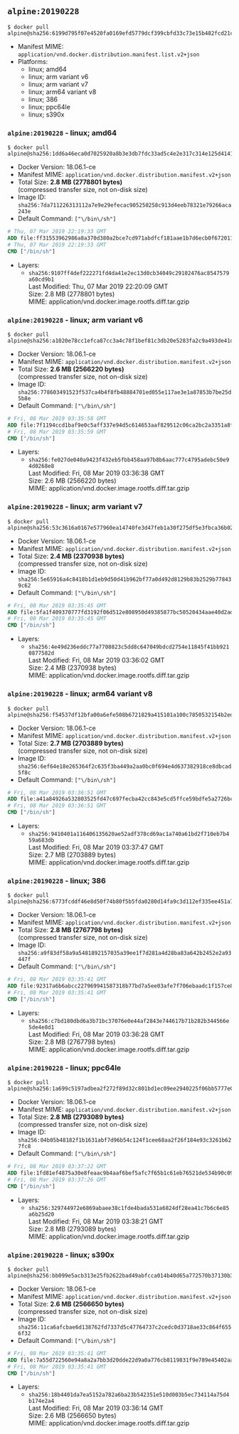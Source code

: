 ## `alpine:20190228`

```console
$ docker pull alpine@sha256:6199d795f07e4520fa0169efd5779dcf399cbfd33c73e15b482fcd21c42e1750
```

-	Manifest MIME: `application/vnd.docker.distribution.manifest.list.v2+json`
-	Platforms:
	-	linux; amd64
	-	linux; arm variant v6
	-	linux; arm variant v7
	-	linux; arm64 variant v8
	-	linux; 386
	-	linux; ppc64le
	-	linux; s390x

### `alpine:20190228` - linux; amd64

```console
$ docker pull alpine@sha256:1dd6a46eca0d7025920a8b3e3db7fdc33ad5c4e2e317c314e125d4141ce14a0f
```

-	Docker Version: 18.06.1-ce
-	Manifest MIME: `application/vnd.docker.distribution.manifest.v2+json`
-	Total Size: **2.8 MB (2778801 bytes)**  
	(compressed transfer size, not on-disk size)
-	Image ID: `sha256:7da711226313112a7e9e29efecac905250258c913d4eeb78321e79266aca243e`
-	Default Command: `["\/bin\/sh"]`

```dockerfile
# Thu, 07 Mar 2019 22:19:33 GMT
ADD file:ff31553962986a8a370d380a2bce7cd971abdfcf181aae1b7d6ecb0f672011c1 in / 
# Thu, 07 Mar 2019 22:19:33 GMT
CMD ["/bin/sh"]
```

-	Layers:
	-	`sha256:9107ff4def222271fd4da41e2ec13d0cb34049c29102476ac8547579a60cd9b1`  
		Last Modified: Thu, 07 Mar 2019 22:20:09 GMT  
		Size: 2.8 MB (2778801 bytes)  
		MIME: application/vnd.docker.image.rootfs.diff.tar.gzip

### `alpine:20190228` - linux; arm variant v6

```console
$ docker pull alpine@sha256:a1020e78cc1efca87cc3a4c78f1bef81c3db20e5283fa2c9a493de41d8933cc7
```

-	Docker Version: 18.06.1-ce
-	Manifest MIME: `application/vnd.docker.distribution.manifest.v2+json`
-	Total Size: **2.6 MB (2566220 bytes)**  
	(compressed transfer size, not on-disk size)
-	Image ID: `sha256:778603491523f537ca4b4f8fb48884701ed055e117ae3e1a87853b7be25d5b8e`
-	Default Command: `["\/bin\/sh"]`

```dockerfile
# Fri, 08 Mar 2019 03:35:58 GMT
ADD file:7f1194ccd1baf9e0c5aff337e94d5c614653aaf829512c06ca2bc2a3351a8fdf in / 
# Fri, 08 Mar 2019 03:35:59 GMT
CMD ["/bin/sh"]
```

-	Layers:
	-	`sha256:fe027de040a9423f432eb5fbb458aa97b8b6aac777c4795adebc50e94d0268e8`  
		Last Modified: Fri, 08 Mar 2019 03:36:38 GMT  
		Size: 2.6 MB (2566220 bytes)  
		MIME: application/vnd.docker.image.rootfs.diff.tar.gzip

### `alpine:20190228` - linux; arm variant v7

```console
$ docker pull alpine@sha256:53c3616a0167e577960ea14740fe3d47feb1a30f275df5e3fbca36b027eb0f9f
```

-	Docker Version: 18.06.1-ce
-	Manifest MIME: `application/vnd.docker.distribution.manifest.v2+json`
-	Total Size: **2.4 MB (2370938 bytes)**  
	(compressed transfer size, not on-disk size)
-	Image ID: `sha256:5e65916a4c8418b1d1eb9d50d41b962bf77a0d492d8129b83b2529b778439c62`
-	Default Command: `["\/bin\/sh"]`

```dockerfile
# Fri, 08 Mar 2019 03:35:45 GMT
ADD file:5fa1f409370777fd3192f06d512e808950d49385877bc50520434aae40d2ad96 in / 
# Fri, 08 Mar 2019 03:35:45 GMT
CMD ["/bin/sh"]
```

-	Layers:
	-	`sha256:4e49d236eddc77a7708823c5dd8c647049bdcd2754e11845f41bb9210877582d`  
		Last Modified: Fri, 08 Mar 2019 03:36:02 GMT  
		Size: 2.4 MB (2370938 bytes)  
		MIME: application/vnd.docker.image.rootfs.diff.tar.gzip

### `alpine:20190228` - linux; arm64 variant v8

```console
$ docker pull alpine@sha256:f54537df12bfa00a6efe508b6721829a415101a100c7850532154b2edbfa7338
```

-	Docker Version: 18.06.1-ce
-	Manifest MIME: `application/vnd.docker.distribution.manifest.v2+json`
-	Total Size: **2.7 MB (2703889 bytes)**  
	(compressed transfer size, not on-disk size)
-	Image ID: `sha256:6ef64e18e265364f2c635f3ba449a2aa0bc0f694e4d637382918ce8dbcad5f8c`
-	Default Command: `["\/bin\/sh"]`

```dockerfile
# Fri, 08 Mar 2019 03:36:51 GMT
ADD file:a41a84926a532803525fd47c697fecba42cc843e5cd5ffce59bdfe5a2726bcb6 in / 
# Fri, 08 Mar 2019 03:36:51 GMT
CMD ["/bin/sh"]
```

-	Layers:
	-	`sha256:9410401a116406135620ae52adf378cd69ac1a740a61bd2f710eb7b459a683db`  
		Last Modified: Fri, 08 Mar 2019 03:37:47 GMT  
		Size: 2.7 MB (2703889 bytes)  
		MIME: application/vnd.docker.image.rootfs.diff.tar.gzip

### `alpine:20190228` - linux; 386

```console
$ docker pull alpine@sha256:6773fcddf46e8d50f74b80f5b5fda0280d14fa9c3d112ef335ee451a71239fa3
```

-	Docker Version: 18.06.1-ce
-	Manifest MIME: `application/vnd.docker.distribution.manifest.v2+json`
-	Total Size: **2.8 MB (2767798 bytes)**  
	(compressed transfer size, not on-disk size)
-	Image ID: `sha256:a9f83df58a9a5481892157035a39ee1f7d281a4d28ba83a642b2452e2a93447f`
-	Default Command: `["\/bin\/sh"]`

```dockerfile
# Fri, 08 Mar 2019 03:35:41 GMT
ADD file:92317a6b6abcc227969941587318b77bd7a5ee03afe7f706ebaadc1f157ce8ee in / 
# Fri, 08 Mar 2019 03:35:41 GMT
CMD ["/bin/sh"]
```

-	Layers:
	-	`sha256:c7bd180dbd6a3b71bc37076e0e44af2843e744617b71b282b344566e5de4e8d1`  
		Last Modified: Fri, 08 Mar 2019 03:36:28 GMT  
		Size: 2.8 MB (2767798 bytes)  
		MIME: application/vnd.docker.image.rootfs.diff.tar.gzip

### `alpine:20190228` - linux; ppc64le

```console
$ docker pull alpine@sha256:1a699c5197adbea2f272f89d32c801bd1ec09ee2940225f06bb5777e036c449d
```

-	Docker Version: 18.06.1-ce
-	Manifest MIME: `application/vnd.docker.distribution.manifest.v2+json`
-	Total Size: **2.8 MB (2793089 bytes)**  
	(compressed transfer size, not on-disk size)
-	Image ID: `sha256:04b05b48182f1b1631abf7d96b54c124f1cee68aa2f26f184e93c3261b627fc8`
-	Default Command: `["\/bin\/sh"]`

```dockerfile
# Fri, 08 Mar 2019 03:37:22 GMT
ADD file:1fd81ef4875a30e8feaac9b4aaf6bef5afc7f65b1c61eb76521de534b90c09fe in / 
# Fri, 08 Mar 2019 03:37:26 GMT
CMD ["/bin/sh"]
```

-	Layers:
	-	`sha256:329744972e6869abaee38c1fde4bada531a6824df28ea41c7b6c6e85a6b25d20`  
		Last Modified: Fri, 08 Mar 2019 03:38:21 GMT  
		Size: 2.8 MB (2793089 bytes)  
		MIME: application/vnd.docker.image.rootfs.diff.tar.gzip

### `alpine:20190228` - linux; s390x

```console
$ docker pull alpine@sha256:bb099e5acb313e25fb2622bad49abfcca014b40d65a772570b37130b3bcb61fa
```

-	Docker Version: 18.06.1-ce
-	Manifest MIME: `application/vnd.docker.distribution.manifest.v2+json`
-	Total Size: **2.6 MB (2566650 bytes)**  
	(compressed transfer size, not on-disk size)
-	Image ID: `sha256:11ca6afcbae6d138762fd7337d5c47764737c2cedc0d3718ae33c864f6556f32`
-	Default Command: `["\/bin\/sh"]`

```dockerfile
# Fri, 08 Mar 2019 03:35:41 GMT
ADD file:7a55d722560e94a8a2a7bb3d20dde22d9a0a776cb8119831f9e789e45402aa2c in / 
# Fri, 08 Mar 2019 03:35:41 GMT
CMD ["/bin/sh"]
```

-	Layers:
	-	`sha256:18b4401da7ea5152a782a6ba23b542351e510d003b5ec734114a75d4b174e2a4`  
		Last Modified: Fri, 08 Mar 2019 03:36:14 GMT  
		Size: 2.6 MB (2566650 bytes)  
		MIME: application/vnd.docker.image.rootfs.diff.tar.gzip
